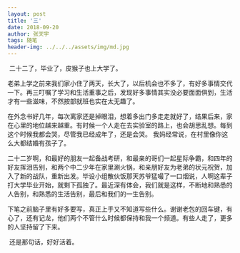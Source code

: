 ```yaml
---
layout: post
title: '三'
date: 2018-09-20
author: 张天宇
tags: 随笔
header-img: ../../../assets/img/md.jpg
---
```


​	 二十二了，毕业了，皮猴子也上大学了。 

​	老弟上学之前来我们家小住了两天，长大了，以后机会也不多了，有好多事情交代一下。再三叮嘱了学习和生活重事之后，发现好多事情其实没必要面面俱到，生活才有一些滋味，不然按部就班也实在太无趣了。 

​	在外念书好几年，每次离家还是掉眼泪，想着多出门多走走就好了，结果后来，家在心里的地位越来越重。有时候一个人走在去实验室的路上，也会胡思乱想。每到这个时候我都会哭，尽管我已经成年了，还是会哭。 我妈经常说，在村里像你这么大都结婚有孩子了。

​	二十二岁啊，和最好的朋友一起备战考研，和最亲的哥们一起星际争霸，和四年的好友挥泪告别，和两个中二少年在家里涮火锅，和亲朋好友为老弟的状元祝贺，加入了新的战队，重新出发。毕设小组散伙饭那天苏爷猛嘬了一口烟说，人啊这辈子打大学毕业开始，就剩下孤独了。最近深有体会，我们就是这样，不断地和熟悉的人告别，和熟悉的生活告别，最后和我们的一生告别。 

​	下笔之前脑子里有好多要写，真正上手又不知道写些什么。谢谢老包的回车键，有心了，还有记龙，他们两个不管什么时候都保持和我一个频道。有些人走了，更多的人坚持留了下来。 

​	还是那句话，好好活着。